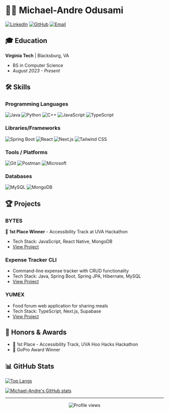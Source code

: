 # 👨‍💻 Michael-Andre Odusami

[![LinkedIn](https://img.shields.io/badge/LinkedIn-0077B5?style=for-the-badge&logo=linkedin&logoColor=white)](https://www.linkedin.com/in/yourprofile)
[![GitHub](https://img.shields.io/badge/GitHub-100000?style=for-the-badge&logo=github&logoColor=white)](https://github.com/yourusername)
[![Email](https://img.shields.io/badge/Email-D14836?style=for-the-badge&logo=gmail&logoColor=white)](mailto:modusami03@gmail.com)

## 🎓 Education

**Virginia Tech** | Blacksburg, VA
- BS in Computer Science
- *August 2023 - Present*

## 🛠️ Skills

### Programming Languages
![Java](https://img.shields.io/badge/Java-ED8B00?style=for-the-badge&logo=java&logoColor=white)
![Python](https://img.shields.io/badge/Python-3776AB?style=for-the-badge&logo=python&logoColor=white)
![C++](https://img.shields.io/badge/C++-00599C?style=for-the-badge&logo=c%2B%2B&logoColor=white)
![JavaScript](https://img.shields.io/badge/JavaScript-F7DF1E?style=for-the-badge&logo=javascript&logoColor=black)
![TypeScript](https://img.shields.io/badge/TypeScript-007ACC?style=for-the-badge&logo=typescript&logoColor=white)

### Libraries/Frameworks
![Spring Boot](https://img.shields.io/badge/Spring_Boot-6DB33F?style=for-the-badge&logo=spring-boot&logoColor=white)
![React](https://img.shields.io/badge/React-20232A?style=for-the-badge&logo=react&logoColor=61DAFB)
![Next.js](https://img.shields.io/badge/Next.js-000000?style=for-the-badge&logo=next.js&logoColor=white)
![Tailwind CSS](https://img.shields.io/badge/Tailwind_CSS-38B2AC?style=for-the-badge&logo=tailwind-css&logoColor=white)

### Tools / Platforms
![Git](https://img.shields.io/badge/Git-F05032?style=for-the-badge&logo=git&logoColor=white)
![Postman](https://img.shields.io/badge/Postman-FF6C37?style=for-the-badge&logo=postman&logoColor=white)
![Microsoft](https://img.shields.io/badge/Microsoft-666666?style=for-the-badge&logo=microsoft&logoColor=white)

### Databases
![MySQL](https://img.shields.io/badge/MySQL-4479A1?style=for-the-badge&logo=mysql&logoColor=white)
![MongoDB](https://img.shields.io/badge/MongoDB-47A248?style=for-the-badge&logo=mongodb&logoColor=white)

## 🏆 Projects

### BYTES
🏅 **1st Place Winner** - Accessibility Track at UVA Hackathon
- Tech Stack: JavaScript, React Native, MongoDB
- [View Project](https://your-project-link.com)

### Expense Tracker CLI
- Command-line expense tracker with CRUD functionality
- Tech Stack: Java, Spring Boot, Spring JPA, Hibernate, MySQL
- [View Project](https://your-project-link.com)

### YUMEX
- Food forum web application for sharing meals
- Tech Stack: TypeScript, Next.js, Supabase
- [View Project](https://your-project-link.com)

## 🏅 Honors & Awards
- 🥇 1st Place - Accessibility Track, UVA Hoo Hacks Hackathon
- 🎥 GoPro Award Winner

## 📊 GitHub Stats

[![Top Langs](https://github-readme-stats.vercel.app/api/top-langs/?username=modusami&layout=compact&theme=dark)](https://github.com/anuraghazra/github-readme-stats)

[![Michael-Andre's GitHub stats](https://github-readme-stats.vercel.app/api?username=modusami&show_icons=true&theme=dark)](https://github.com/anuraghazra/github-readme-stats)

---

<p align="center">
  <img src="https://komarev.com/ghpvc/?username=modusami&color=blueviolet" alt="Profile views">
</p>
